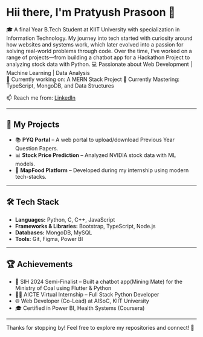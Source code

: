 # Hii there, I'm Pratyush Prasoon 👋

🎓 A final Year B.Tech Student at KIIT University with specialization in Information Technology. My journey into tech started with curiosity around how websites and systems work, which later evolved into a passion for solving real-world problems through code. Over the time, I’ve worked on a range of projects—from building a chatbot app for a Hackathon Project to analyzing stock data with Python.
💻 Passionate about Web Development | Machine Learning | Data Analysis  
🔭 Currently working on: A MERN Stack Project 
🌱 Currently Mastering: TypeScript, MongoDB, and Data Structures 

📫 Reach me from: [LinkedIn](https://www.linkedin.com/in/pratyushpra) 

---

## 🚀 My Projects
- 📚 **PYQ Portal** – A web portal to upload/download Previous Year Question Papers.
- 📊 **Stock Price Prediction** – Analyzed NVIDIA stock data with ML models.
- 🛒 **MapFood Platform** – Developed during my internship using modern tech-stacks.
---

## 🛠️ Tech Stack
- **Languages:** Python, C, C++, JavaScript
- **Frameworks & Libraries:** Bootstrap, TypeScript, Node.js 
- **Databases:** MongoDB, MySQL  
- **Tools:** Git, Figma, Power BI

---

## 🏆 Achievements
- 🥈 SIH 2024 Semi-Finalist – Built a chatbot app(Mining Mate) for the Ministry of Coal using Flutter & Python 
- 👨‍💻 AICTE Virtual Internship – Full Stack Python Developer  
- 🌐 Web Developer (Co-Lead) at AISoC, KIIT University 
- 🎓 Certified in Power BI, Health Systems (Coursera)

---

Thanks for stopping by! Feel free to explore my repositories and connect! 🚀
